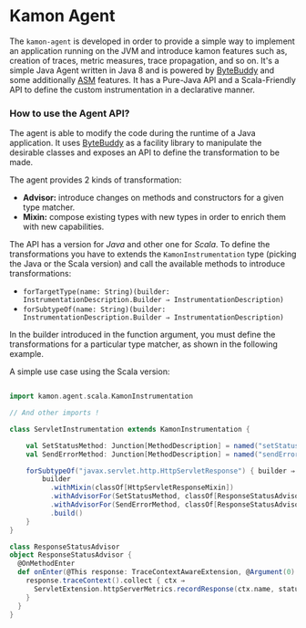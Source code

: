 # Kamon Agent

The `kamon-agent` is developed in order to provide a simple way to implement an application running on the JVM and
introduce kamon features such as, creation of traces, metric measures, trace propagation, and so on.
It's a simple Java Agent written in Java 8 and is powered by [ByteBuddy] and some additionally [ASM] features. It has a Pure-Java API and a
Scala-Friendly API to define the custom instrumentation in a declarative manner.

### How to use the Agent API?

The agent is able to modify the code during the runtime of a Java application. It uses [ByteBuddy] as a facility
library to manipulate the desirable classes and exposes an API to define the transformation to be made.

The agent provides 2 kinds of transformation:

* **Advisor:** introduce changes on methods and constructors for a given type matcher.
* **Mixin:** compose existing types with new types in order to enrich them with new capabilities.

The API has a version for *Java* and other one for *Scala*. To define the transformations you have to extends the
`KamonInstrumentation` type (picking the Java or the Scala version) and call the available methods to introduce transformations:

* `forTargetType(name: String)(builder: InstrumentationDescription.Builder ⇒ InstrumentationDescription)`
* `forSubtypeOf(name: String)(builder: InstrumentationDescription.Builder ⇒ InstrumentationDescription)`

In the builder introduced in the function argument, you must define the transformations for a particular type matcher,
as shown in the following example.

A simple use case using the Scala version:

```scala

import kamon.agent.scala.KamonInstrumentation

// And other imports !

class ServletInstrumentation extends KamonInstrumentation {

    val SetStatusMethod: Junction[MethodDescription] = named("setStatus")
    val SendErrorMethod: Junction[MethodDescription] = named("sendError").and(takesArguments(classOf[Int]))

    forSubtypeOf("javax.servlet.http.HttpServletResponse") { builder ⇒
        builder
          .withMixin(classOf[HttpServletResponseMixin])
          .withAdvisorFor(SetStatusMethod, classOf[ResponseStatusAdvisor])
          .withAdvisorFor(SendErrorMethod, classOf[ResponseStatusAdvisor])
          .build()
    }
}

class ResponseStatusAdvisor
object ResponseStatusAdvisor {
  @OnMethodEnter
  def onEnter(@This response: TraceContextAwareExtension, @Argument(0) status: Int): Unit = {
    response.traceContext().collect { ctx ⇒
      ServletExtension.httpServerMetrics.recordResponse(ctx.name, status.toString)
    }
  }
}

```

[ByteBuddy]:(http://bytebuddy.net/#/)
[ASM]:(http://asm.ow2.org/)
